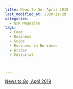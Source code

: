 ```yaml
---
title: News to Go, April 2019
last_modified_at: 2020-11-29
categories:
  - QSR Magazine
tags:
  - Food
  - Business
  - Guide
  - Business-to-Business
  - Writer
  - Editorial 



---
```


[News to Go, April 2019](http://www.ourdigitalmags.com/publication/?i=576612&ver=html5&p=18)
